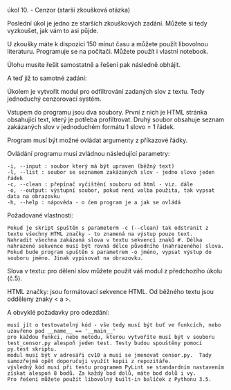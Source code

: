 úkol 10. - Cenzor (starší zkoušková otázka)

Poslední úkol je jedno ze starších zkouškových zadání. Můžete si tedy vyzkoušet, jak vám to asi půjde. 

U zkoušky máte k dispozici 150 minut času a můžete použít libovolnou literaturu. Programuje se na počítači. Můžete použít i vlastní notebook. 

Úlohu musíte řešit samostatně a řešení pak následně obhájit. 

A teď již to samotné zadání:

Úkolem je vytvořit modul pro odfiltrování zadaných slov z textu. Tedy jednoduchý cenzorovací systém. 

Vstupem do programu jsou dva soubory. První z nich je HTML stránka obsahující text, který je potřeba profiltrovat. Druhý soubor obsahuje seznam zakázaných slov v jednoduchém formátu 1 slovo = 1 řádek.

Program  musí být možné  ovládat argumenty z příkazové řádky.

Ovládání programu musí zvládnou následující parametry:

    -i, --input : soubor který má být upraven (běžný text)
    -l, --list : soubor se seznamem zakázaných slov - jedno slovo jeden řádek
    -c, --clean : přepínač vyčištění souboru od html - viz. dále
    -o, --output: výstupní soubor, pokud není volba použita, tak vypsat data na obrazovku
    -h, --help : nápověda - o čem program je a jak se ovládá

Požadované vlastnosti:

    Pokud je skript spuštěn s parameterm -c (--clean) tak odstranit z textu všechny HTML značky - to znamená na výstup pouze text.
    Nahradit všechna zakázaná slova v textu sekvencí znaků #. Délka nahrazené sekvence musí být rovná délce původního (nahrazeného) slova.
    Pokud bude program spuštěn s parametrem -o jméno, vypsat výstup do souboru jméno. Jinak vypisovat na obrazovku.

Slova v textu: pro dělení slov můžete použít váš modul z předchozího úkolu (č.5). 

HTML značky: jsou formátovací sekvence HTML. Od běžného textu jsou odděleny znaky < a >.

A obvyklé požadavky pro odezdání:

    musí jít o testovatelný kód - vše tedy musí být buť ve funkcích, nebo uzavřeno pod __name__ == '__main__'
    pro každou funkci, nebo metodu, kterou vytvoříte musí být v souboru test_censor.py alespoň jeden test. Testy budou spouštěny pomocí py.test skriptu.
    modul musí být v adresáři cv10 a musí se jmenovat censor.py.  Tady samozřejmě opět doporučuji využít kopii z repozitáře. 
    výsledný kód musí při testu programem PyLint se standardním nastavením získat alespoń 8 bodů. Za každý bod dolů, máte bod dolů i vy.
    Pro řešení můžete použít libovolný built-in balíček z Pythonu 3.5. 

